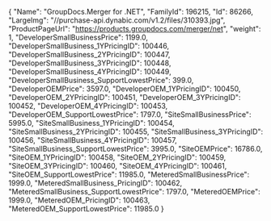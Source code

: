 {
    "Name": "GroupDocs.Merger for .NET",
    "FamilyId": 196215,
    "Id": 86266,
    "LargeImg": "//purchase-api.dynabic.com/v1.2/files/310393.jpg",
    "ProductPageUrl": "https://products.groupdocs.com/merger/net",
    "weight": 1,
    "DeveloperSmallBusinessPrice": 1199.0,
    "DeveloperSmallBusiness_1YPricingID": 100446,
    "DeveloperSmallBusiness_2YPricingID": 100447,
    "DeveloperSmallBusiness_3YPricingID": 100448,
    "DeveloperSmallBusiness_4YPricingID": 100449,
    "DeveloperSmallBusiness_SupportLowestPrice": 399.0,
    "DeveloperOEMPrice": 3597.0,
    "DeveloperOEM_1YPricingID": 100450,
    "DeveloperOEM_2YPricingID": 100451,
    "DeveloperOEM_3YPricingID": 100452,
    "DeveloperOEM_4YPricingID": 100453,
    "DeveloperOEM_SupportLowestPrice": 1797.0,
    "SiteSmallBusinessPrice": 5995.0,
    "SiteSmallBusiness_1YPricingID": 100454,
    "SiteSmallBusiness_2YPricingID": 100455,
    "SiteSmallBusiness_3YPricingID": 100456,
    "SiteSmallBusiness_4YPricingID": 100457,
    "SiteSmallBusiness_SupportLowestPrice": 3995.0,
    "SiteOEMPrice": 16786.0,
    "SiteOEM_1YPricingID": 100458,
    "SiteOEM_2YPricingID": 100459,
    "SiteOEM_3YPricingID": 100460,
    "SiteOEM_4YPricingID": 100461,
    "SiteOEM_SupportLowestPrice": 11985.0,
    "MeteredSmallBusinessPrice": 1999.0,
    "MeteredSmallBusiness_PricingID": 100462,
    "MeteredSmallBusiness_SupportLowestPrice": 1797.0,
    "MeteredOEMPrice": 1999.0,
    "MeteredOEM_PricingID": 100463,
    "MeteredOEM_SupportLowestPrice": 11985.0
}